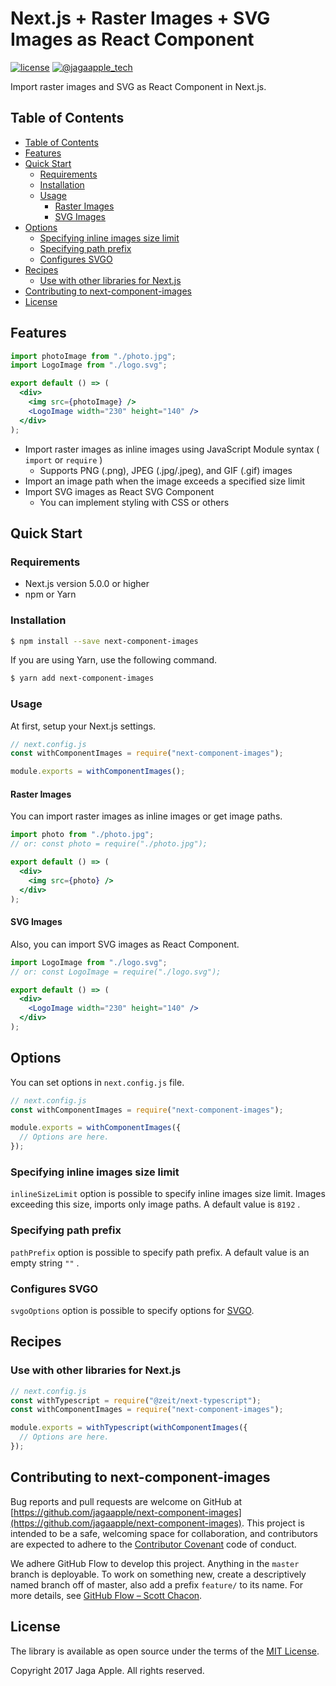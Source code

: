 <!-- ======================================================================================================================= -->
<!-- README                                                                                                                  -->
<!-- ======================================================================================================================= -->
# Next.js + Raster Images + SVG Images as React Component

[![license](https://img.shields.io/github/license/jagaapple/next-component-images.svg)](https://opensource.org/licenses/MIT)
[![@jagaapple_tech](https://img.shields.io/badge/contact-%40jagaapple_tech-blue.svg)](https://twitter.com/jagaapple_tech)

Import raster images and SVG as React Component in Next.js.


## Table of Contents

<!-- TOC depthFrom:2 -->

- [Table of Contents](#table-of-contents)
- [Features](#features)
- [Quick Start](#quick-start)
  - [Requirements](#requirements)
  - [Installation](#installation)
  - [Usage](#usage)
    - [Raster Images](#raster-images)
    - [SVG Images](#svg-images)
- [Options](#options)
  - [Specifying inline images size limit](#specifying-inline-images-size-limit)
  - [Specifying path prefix](#specifying-path-prefix)
  - [Configures SVGO](#configures-svgo)
- [Recipes](#recipes)
  - [Use with other libraries for Next.js](#use-with-other-libraries-for-nextjs)
- [Contributing to next-component-images](#contributing-to-next-component-images)
- [License](#license)

<!-- /TOC -->


## Features
```jsx
import photoImage from "./photo.jpg";
import LogoImage from "./logo.svg";

export default () => (
  <div>
    <img src={photoImage} />
    <LogoImage width="230" height="140" />
  </div>
);
```

- Import raster images as inline images using JavaScript Module syntax ( `import` or `require` )
  - Supports PNG (.png), JPEG (.jpg/.jpeg), and GIF (.gif) images
- Import an image path when the image exceeds a specified size limit
- Import SVG images as React SVG Component
  - You can implement styling with CSS or others


## Quick Start
### Requirements
- Next.js version 5.0.0 or higher
- npm or Yarn

### Installation

```bash
$ npm install --save next-component-images
```

If you are using Yarn, use the following command.

```bash
$ yarn add next-component-images
```

### Usage
At first, setup your Next.js settings.

```js
// next.config.js
const withComponentImages = require("next-component-images");

module.exports = withComponentImages();
```

#### Raster Images
You can import raster images as inline images or get image paths.

```jsx
import photo from "./photo.jpg";
// or: const photo = require("./photo.jpg");

export default () => (
  <div>
    <img src={photo} />
  </div>
);
```

#### SVG Images
Also, you can import SVG images as React Component.

```jsx
import LogoImage from "./logo.svg";
// or: const LogoImage = require("./logo.svg");

export default () => (
  <div>
    <LogoImage width="230" height="140" />
  </div>
);
```


## Options
You can set options in `next.config.js` file.

```js
// next.config.js
const withComponentImages = require("next-component-images");

module.exports = withComponentImages({
  // Options are here.
});
```

### Specifying inline images size limit
`inlineSizeLimit` option is possible to specify inline images size limit. Images exceeding this size, imports only image paths.
A default value is `8192` .

### Specifying path prefix
`pathPrefix` option is possible to specify path prefix. A default value is an empty string `""` .

### Configures SVGO
`svgoOptions` option is possible to specify options for [SVGO](https://github.com/svg/svgo/).


## Recipes
### Use with other libraries for Next.js
```js
// next.config.js
const withTypescript = require("@zeit/next-typescript");
const withComponentImages = require("next-component-images");

module.exports = withTypescript(withComponentImages({
  // Options are here.
});
```


## Contributing to next-component-images
Bug reports and pull requests are welcome on GitHub at
[https://github.com/jagaapple/next-component-images](https://github.com/jagaapple/next-component-images). This project is
intended to be a safe, welcoming space for collaboration, and contributors are expected to adhere to the
[Contributor Covenant](http://contributor-covenant.org) code of conduct.

We adhere GitHub Flow to develop this project. Anything in the `master` branch is deployable. To work on something new, create
a descriptively named branch off of master, also add a prefix `feature/` to its name. For more details, see
[GitHub Flow – Scott Chacon](http://scottchacon.com/2011/08/31/github-flow.html).


## License
The library is available as open source under the terms of the [MIT License](http://opensource.org/licenses/MIT).

Copyright 2017 Jaga Apple. All rights reserved.
